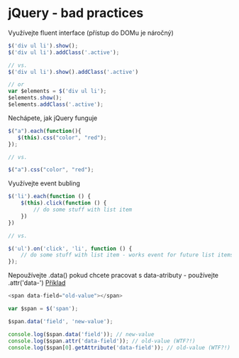 # jQuery - bad practices

Využívejte fluent interface (přístup do DOMu je náročný)

```js
$('div ul li').show();
$('div ul li').addClass('.active');

// vs.
$('div ul li').show().addClass('.active')

// or
var $elements = $('div ul li');
$elements.show();
$elements.addClass('.active');
```

Nechápete, jak jQuery funguje

```js
$("a").each(function(){
   $(this).css("color", "red");
});

// vs.

$("a").css("color", "red");
```

Využívejte event bubling

```js
$('li').each(function () {
	$(this).click(function () {
		// do some stuff with list item
	})
})

// vs.

$('ul').on('click', 'li', function () {
	// do some stuff with list item - works event for future list items
});
```

Nepoužívejte .data() pokud chcete pracovat s data-atributy - používejte .attr('data-') [Příklad](http://jsfiddle.net/ondrejcech/u44hfmck/)

```js
<span data-field="old-value"></span>

var $span = $('span');

$span.data('field', 'new-value');

console.log($span.data('field')); // new-value
console.log($span.attr('data-field')); // old-value (WTF?!)
console.log($span[0].getAttribute('data-field')); // old-value (WTF?!)

```